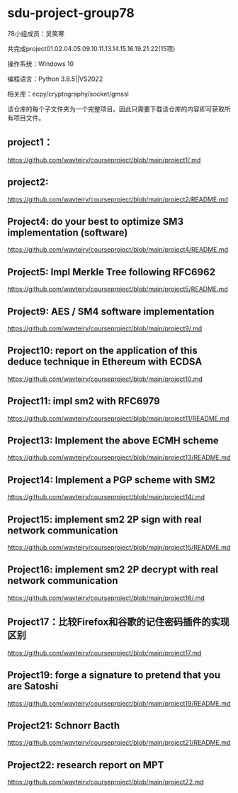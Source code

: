 # sdu-project-group78


78小组成员：吴笑寒

共完成project01.02.04.05.09.10.11.13.14.15.16.19.21.22(15项)

操作系统：Windows 10

编程语言：Python 3.8.5||VS2022

相关库：ecpy/cryptography/socket/gmssl

该仓库的每个子文件夹为一个完整项目。因此只需要下载该仓库的内容即可获取所有项目文件。

## project1：
https://github.com/wavteirv/courseproject/blob/main/project1/.md
## project2:
https://github.com/wavteirv/courseproject/blob/main/project2/README.md
## Project4: do your best to optimize SM3 implementation (software)
https://github.com/wavteirv/courseproject/blob/main/project4/README.md
## Project5: Impl Merkle Tree following RFC6962
https://github.com/wavteirv/courseproject/blob/main/project5/README.md
## Project9: AES / SM4 software implementation
https://github.com/wavteirv/courseproject/blob/main/project9/.md
## Project10: report on the application of this deduce technique in Ethereum with ECDSA
https://github.com/wavteirv/courseproject/blob/main/project10.md
## Project11: impl sm2 with RFC6979
https://github.com/wavteirv/courseproject/blob/main/project11/README.md
## Project13: Implement the above ECMH scheme
https://github.com/wavteirv/courseproject/blob/main/project13/README.md
## Project14: Implement a PGP scheme with SM2
https://github.com/wavteirv/courseproject/blob/main/project14/.md
## Project15: implement sm2 2P sign with real network communication
https://github.com/wavteirv/courseproject/blob/main/project15/README.md
## Project16: implement sm2 2P decrypt with real network communication
https://github.com/wavteirv/courseproject/blob/main/project16/.md
## Project17：比较Firefox和谷歌的记住密码插件的实现区别
https://github.com/wavteirv/courseproject/blob/main/project17.md
## Project19: forge a signature to pretend that you are Satoshi
https://github.com/wavteirv/courseproject/blob/main/project19/README.md
## Project21: Schnorr Bacth
https://github.com/wavteirv/courseproject/blob/main/project21/README.md
## Project22: research report on MPT
https://github.com/wavteirv/courseproject/blob/main/project22.md
